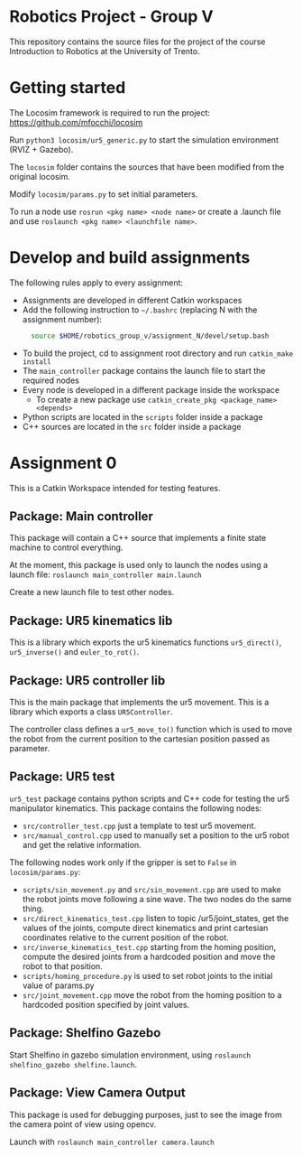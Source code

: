# Robotics Project - Group V

This repository contains the source files for the project of the course Introduction to Robotics at the University of Trento.

# Getting started 

The Locosim framework is required to run the project: https://github.com/mfocchi/locosim  

Run `python3 locosim/ur5_generic.py` to start the simulation environment (RVIZ + Gazebo).

The `locosim` folder contains the sources that have been modified from the original locosim.

Modify `locosim/params.py` to set initial parameters.

To run a node use `rosrun <pkg name> <node name>` or create a .launch file and use `roslaunch <pkg name> <launchfile name>`.

# Develop and build assignments

The following rules apply to every assignment:
- Assignments are developed in different Catkin workspaces 
- Add the following instruction to `~/.bashrc` (replacing N with the assignment number):
  ```bash
    source $HOME/robotics_group_v/assignment_N/devel/setup.bash
  ```
- To build the project, cd to assignment root directory and run `catkin_make install`
- The `main_controller` package contains the launch file to start the required nodes
- Every node is developed in a different package inside the workspace
    - To create a new package use `catkin_create_pkg <package_name> <depends>`
- Python scripts are located in the `scripts` folder inside a package
- C++ sources are located in the `src` folder inside a package

# Assignment 0

This is a Catkin Workspace intended for testing features. 

## Package: Main controller

This package will contain a C++ source that implements a finite state machine to control everything.

At the moment, this package is used only to launch the nodes using a launch file: `roslaunch main_controller main.launch`

Create a new launch file to test other nodes.

## Package: UR5 kinematics lib

This is a library which exports the ur5 kinematics functions `ur5_direct()`, `ur5_inverse()` and `euler_to_rot()`.

## Package: UR5 controller lib

This is the main package that implements the ur5 movement. This is a library which exports a class `UR5Controller`.

The controller class defines a `ur5_move_to()` function which is used to move the robot from the current position to the cartesian position passed as parameter.

## Package: UR5 test

`ur5_test` package contains python scripts and C++ code for testing the ur5 manipulator kinematics. This package contains the following nodes:

- `src/controller_test.cpp` just a template to test ur5 movement.
- `src/manual_control.cpp` used to manually set a position to the ur5 robot and get the relative information.

The following nodes work only if the gripper is set to `False` in `locosim/params.py`:

- `scripts/sin_movement.py` and `src/sin_movement.cpp` are used to make the robot joints move following a sine wave. The two nodes do the same thing.  
- `src/direct_kinematics_test.cpp` listen to topic /ur5/joint_states, get the values of the joints, compute direct kinematics and print cartesian coordinates relative to the current position of the robot.
- `src/inverse_kinematics_test.cpp` starting from the homing position, compute the desired joints from a hardcoded position and move the robot to that position.
- `scripts/homing_procedure.py` is used to set robot joints to the initial value of params.py
- `src/joint_movement.cpp` move the robot from the homing position to a hardcoded position specified by joint values.

## Package: Shelfino Gazebo

Start Shelfino in gazebo simulation environment, using `roslaunch shelfino_gazebo shelfino.launch`. 
 
## Package: View Camera Output

This package is used for debugging purposes, just to see the image from the camera point of view using opencv.

Launch with `roslaunch main_controller camera.launch`


